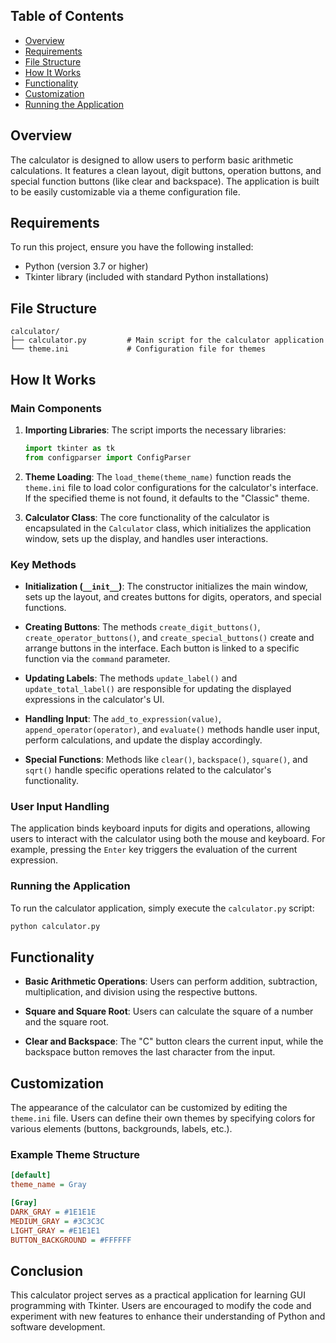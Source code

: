## Table of Contents

- [Overview](#overview)
- [Requirements](#requirements)
- [File Structure](#file-structure)
- [How It Works](#how-it-works)
- [Functionality](#functionality)
- [Customization](#customization)
- [Running the Application](#running-the-application)

## Overview

The calculator is designed to allow users to perform basic arithmetic calculations. It features a clean layout, digit buttons, operation buttons, and special function buttons (like clear and backspace). The application is built to be easily customizable via a theme configuration file.

## Requirements

To run this project, ensure you have the following installed:

- Python (version 3.7 or higher)
- Tkinter library (included with standard Python installations)

## File Structure

```
calculator/
├── calculator.py         # Main script for the calculator application
└── theme.ini             # Configuration file for themes
```

## How It Works

### Main Components

1. **Importing Libraries**:
   The script imports the necessary libraries:
   ```python
   import tkinter as tk
   from configparser import ConfigParser
   ```

2. **Theme Loading**:
   The `load_theme(theme_name)` function reads the `theme.ini` file to load color configurations for the calculator's interface. If the specified theme is not found, it defaults to the "Classic" theme.

3. **Calculator Class**:
   The core functionality of the calculator is encapsulated in the `Calculator` class, which initializes the application window, sets up the display, and handles user interactions.

### Key Methods

- **Initialization (`__init__`)**: 
  The constructor initializes the main window, sets up the layout, and creates buttons for digits, operators, and special functions.

- **Creating Buttons**:
  The methods `create_digit_buttons()`, `create_operator_buttons()`, and `create_special_buttons()` create and arrange buttons in the interface. Each button is linked to a specific function via the `command` parameter.

- **Updating Labels**:
  The methods `update_label()` and `update_total_label()` are responsible for updating the displayed expressions in the calculator's UI.

- **Handling Input**:
  The `add_to_expression(value)`, `append_operator(operator)`, and `evaluate()` methods handle user input, perform calculations, and update the display accordingly.

- **Special Functions**:
  Methods like `clear()`, `backspace()`, `square()`, and `sqrt()` handle specific operations related to the calculator's functionality.

### User Input Handling

The application binds keyboard inputs for digits and operations, allowing users to interact with the calculator using both the mouse and keyboard. For example, pressing the `Enter` key triggers the evaluation of the current expression.

### Running the Application

To run the calculator application, simply execute the `calculator.py` script:

```bash
python calculator.py
```

## Functionality

- **Basic Arithmetic Operations**: 
  Users can perform addition, subtraction, multiplication, and division using the respective buttons.

- **Square and Square Root**: 
  Users can calculate the square of a number and the square root.

- **Clear and Backspace**: 
  The "C" button clears the current input, while the backspace button removes the last character from the input.

## Customization

The appearance of the calculator can be customized by editing the `theme.ini` file. Users can define their own themes by specifying colors for various elements (buttons, backgrounds, labels, etc.).

### Example Theme Structure

```ini
[default]
theme_name = Gray

[Gray]
DARK_GRAY = #1E1E1E
MEDIUM_GRAY = #3C3C3C
LIGHT_GRAY = #E1E1E1
BUTTON_BACKGROUND = #FFFFFF
```

## Conclusion

This calculator project serves as a practical application for learning GUI programming with Tkinter. Users are encouraged to modify the code and experiment with new features to enhance their understanding of Python and software development.

